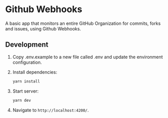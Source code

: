 # Github Webhooks

A basic app that monitors an entire GitHub Organization for commits, forks and issues, using Github Webhooks.

## Development

1. Copy .env.example to a new file called .env and update the environment configuration.
1. Install dependencies:

   ```bash
   yarn install
   ```

1. Start server:

   ```bash
   yarn dev
   ```

1. Navigate to `http://localhost:4200/`.

